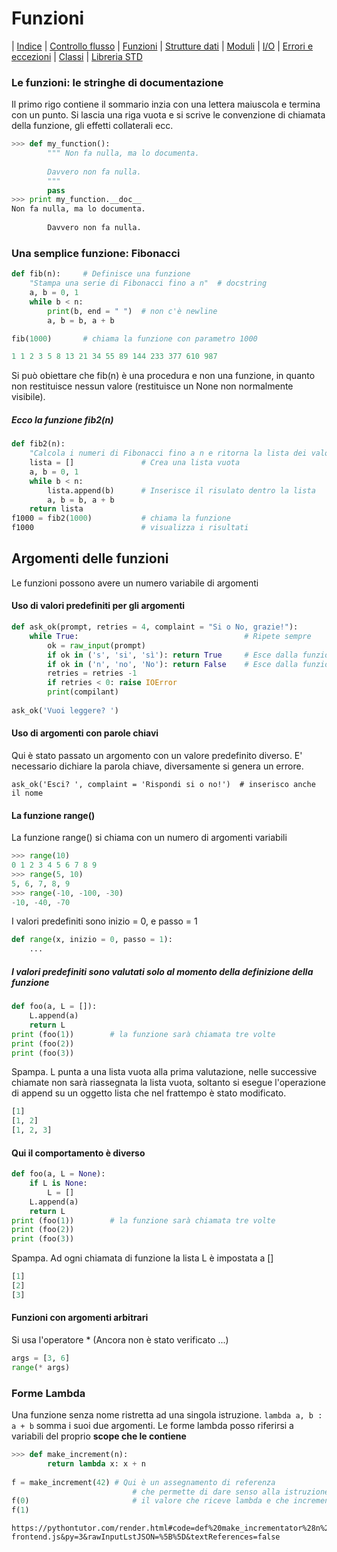 # Funzioni

| [Indice](readme.md) | [Controllo flusso](flusso.md) | [Funzioni](funzioni.md) | [Strutture dati](strutture.md) | [Moduli](moduli.md) | [I/O](io.md) | [Errori e eccezioni](errori.md) | [Classi](classi.md) | [Libreria STD](libreria.md)

### Le funzioni: le stringhe di documentazione
Il primo rigo contiene il sommario inzia con una lettera maiuscola e termina con un punto.
Si lascia una riga vuota e si scrive le convenzione di chiamata della funzione,
gli effetti collaterali ecc.
```PYTHON
>>> def my_function():
        """ Non fa nulla, ma lo documenta.
        
        Davvero non fa nulla.
        """
        pass
>>> print my_function.__doc__
Non fa nulla, ma lo documenta.
        
        Davvero non fa nulla.

```
### Una semplice funzione: Fibonacci 
```PYTHON
def fib(n):     # Definisce una funzione
    "Stampa una serie di Fibonacci fino a n"  # docstring
    a, b = 0, 1
    while b < n:
        print(b, end = " ")  # non c'è newline
        a, b = b, a + b

fib(1000)       # chiama la funzione con parametro 1000

1 1 2 3 5 8 13 21 34 55 89 144 233 377 610 987 
```
Si può obiettare che fib(n) è una procedura e non una funzione, in quanto
non restituisce nessun valore (restituisce un None non normalmente visibile).

##### Ecco la funzione fib2(n)
```PYTHON
def fib2(n):
    "Calcola i numeri di Fibonacci fino a n e ritorna la lista dei valori"
    lista = []               # Crea una lista vuota
    a, b = 0, 1
    while b < n:
        lista.append(b)      # Inserisce il risulato dentro la lista
        a, b = b, a + b
    return lista
f1000 = fib2(1000)           # chiama la funzione
f1000                        # visualizza i risultati
```

## Argomenti delle funzioni

Le funzioni possono avere un numero variabile di argomenti

#### Uso di valori predefiniti per gli argomenti


```PYTHON
def ask_ok(prompt, retries = 4, complaint = "Si o No, grazie!"):
    while True:                                     # Ripete sempre
        ok = raw_input(prompt)
        if ok in ('s', 'si', 'sì'): return True     # Esce dalla funzione
        if ok in ('n', 'no', 'No'): return False    # Esce dalla funzione
        retries = retries -1
        if retries < 0: raise IOError
        print(compilant)
        
ask_ok('Vuoi leggere? ')
```
#### Uso di argomenti con parole chiavi
Qui è stato passato un argomento con un valore predefinito diverso.
E' necessario dichiare la parola chiave, diversamente si genera un errore.
```
ask_ok('Esci? ', complaint = 'Rispondi si o no!')  # inserisco anche il nome
```
#### La funzione range()
La funzione range() si chiama con un numero di argomenti variabili

```PYTHON
>>> range(10)
0 1 2 3 4 5 6 7 8 9
>>> range(5, 10)
5, 6, 7, 8, 9
>>> range(-10, -100, -30)
-10, -40, -70
```
I valori predefiniti sono inizio = 0, e passo = 1
```PYTHON
def range(x, inizio = 0, passo = 1):
    ...
```


##### I valori predefiniti sono valutati solo al momento della definizione della funzione

```PYTHON
def foo(a, L = []):
    L.append(a)
    return L  
print (foo(1))        # la funzione sarà chiamata tre volte
print (foo(2))
print (foo(3))
```
Spampa. L punta a una lista vuota alla prima valutazione, nelle successive chiamate non sarà
riassegnata la lista vuota, soltanto si esegue l'operazione di append su un oggetto lista
che nel frattempo è stato modificato.
```PYTHON
[1]
[1, 2]
[1, 2, 3]
```
#### Qui il comportamento è diverso
```PYTHON
def foo(a, L = None):
    if L is None:
        L = []
    L.append(a)
    return L
print (foo(1))        # la funzione sarà chiamata tre volte
print (foo(2))
print (foo(3))
```
Spampa. Ad ogni chiamata di funzione la lista L è impostata a []
```PYTHON
[1]
[2]
[3]
```
#### Funzioni con argomenti arbitrari
Si usa l'operatore * (Ancora non è stato verificato ...)
```PYTHON
args = [3, 6]
range(* args)
```

### Forme Lambda

Una funzione senza nome ristretta ad una singola istruzione. 
`lambda a, b : a + b` somma i suoi due argomenti. Le forme lambda posso riferirsi
a variabili del proprio __scope che le contiene__
```PYTHON
>>> def make_increment(n):
        return lambda x: x + n
        
f = make_increment(42) # Qui è un assegnamento di referenza
                           # che permette di dare senso alla istruzione f(x)
f(0)                       # il valore che riceve lambda e che incrementa con 42
f(1)
```
```
https://pythontutor.com/render.html#code=def%20make_incrementator%28n%29%3A%0A%20%20%20%20%20%20%20%20return%20lambda%20a,%20b%3A%20a%20%2B%20b%20%20%2B%20n%0A%20%20%20%20%20%20%20%20%0Af%20%3D%20make_incrementator%2822%29%0Ax%20%3D%20f%280,5%29%0Aprint%28x%29%0Ax%20%3D%20f%281,7%29%0Aprint%28x%29&cumulative=false&curInstr=15&heapPrimitives=nevernest&mode=display&origin=opt-frontend.js&py=3&rawInputLstJSON=%5B%5D&textReferences=false
```






